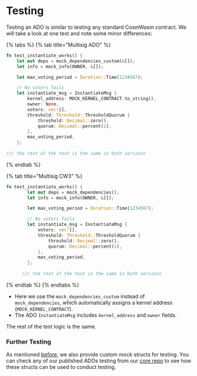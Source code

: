 # Testing

Testing an ADO is similar to testing any standard CosmWasm contract. We will take a look at one test and note some minor differences:

{% tabs %}
{% tab title="Multisig ADO" %}
```rust
fn test_instantiate_works() {
    let mut deps = mock_dependencies_custom(&[]);
    let info = mock_info(OWNER, &[]);

    let max_voting_period = Duration::Time(1234567);

    // No voters fails
    let instantiate_msg = InstantiateMsg {
        kernel_address: MOCK_KERNEL_CONTRACT.to_string(),
        owner: None,
        voters: vec![],
        threshold: Threshold::ThresholdQuorum {
            threshold: Decimal::zero(),
            quorum: Decimal::percent(1),
        },
        max_voting_period,
    };
    
/// the rest of the test is the same in both versions
```
{% endtab %}

{% tab title="Multisig CW3" %}
```rust
fn test_instantiate_works() {
        let mut deps = mock_dependencies();
        let info = mock_info(OWNER, &[]);

        let max_voting_period = Duration::Time(1234567);

        // No voters fails
        let instantiate_msg = InstantiateMsg {
            voters: vec![],
            threshold: Threshold::ThresholdQuorum {
                threshold: Decimal::zero(),
                quorum: Decimal::percent(1),
            },
            max_voting_period,
        };
        
      /// the rest of the test is the same in both versions
```
{% endtab %}
{% endtabs %}

* Here we use the `mock_dependencies_custom` instead of `mock_dependencies`, which automatically assigns a kernel address (`MOCK_KERNEL_CONTRACT`).
* The ADO `InstantiateMsg` includes `kernel_address` and `owner` fields.

The rest of the test logic is the same.

### Further Testing

As mentioned [before](../getting-started/#testing), we also provide custom mock structs for testing. You can check any of our published ADOs testing from our [core repo](https://github.com/andromedaprotocol/andromeda-core) to see how these structs can be used to conduct testing.&#x20;
